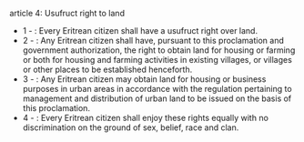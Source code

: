 article 4: Usufruct right to land

<ul>
			<li>1 - : Every Eritrean citizen shall have a usufruct right over land.<ul>
			</ul></li>			<li>2 - : Any Eritrean citizen shall have, pursuant to this proclamation and government authorization,  the right to obtain land for housing or farming or both for housing and farming activities in existing villages, or villages or other places to be established henceforth.<ul>
			</ul></li>			<li>3 - : Any Eritrean citizen may obtain land for housing or business purposes in urban areas in accordance with the regulation pertaining to management and distribution of urban land to be issued on the basis of this proclamation.<ul>
			</ul></li>			<li>4 - : Every Eritrean citizen shall enjoy these rights equally with no discrimination on the ground of sex, belief, race and clan.<ul>
			</ul></li></ul>